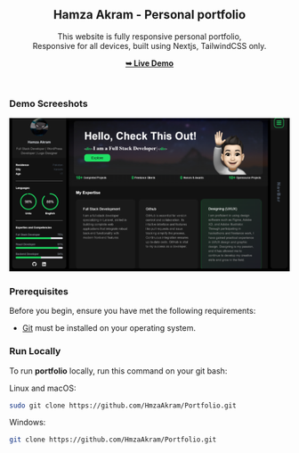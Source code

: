 <div align="center">

  <br />
  <br />
  

  <h2 align="center">Hamza Akram - Personal portfolio</h2>

This website is fully responsive personal portfolio, <br />Responsive for all devices, built using Nextjs, TailwindCSS only.

<a href="https://portfolio-u2la-mkc5thecx-hmzaakrams-projects.vercel.app/"><strong>➥ Live Demo</strong></a>

</div>

<br />

### Demo Screeshots

![Hamza Portfolio Desktop Demo](./public/readme-images/portfolio.png "Desktop Demo")

### Prerequisites

Before you begin, ensure you have met the following requirements:

- [Git](https://git-scm.com/downloads "Download Git") must be installed on your operating system.

### Run Locally

To run **portfolio** locally, run this command on your git bash:

Linux and macOS:

```bash
sudo git clone https://github.com/HmzaAkram/Portfolio.git
```

Windows:

```bash
git clone https://github.com/HmzaAkram/Portfolio.git
```


